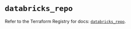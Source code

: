 # `databricks_repo`

Refer to the Terraform Registry for docs: [`databricks_repo`](https://registry.terraform.io/providers/databricks/databricks/1.79.0/docs/resources/repo).
